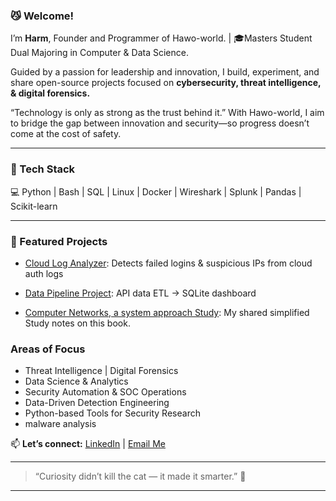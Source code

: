 
### 😼 Welcome!

I’m **Harm**, Founder and Programmer of Hawo-world. | 🎓Masters Student Dual Majoring in Computer & Data Science.

Guided by a passion for leadership and innovation, I build, experiment, and share open-source projects focused on **cybersecurity, threat intelligence, & digital forensics.**

“Technology is only as strong as the trust behind it.” With Hawo-world, I aim to bridge the gap between innovation and security—so progress doesn’t come at the cost of safety.

--- 

### 🧰 Tech Stack
💻 Python | Bash | SQL | Linux | Docker | Wireshark | Splunk | Pandas | Scikit-learn  

---

### 🚀 Featured Projects
-  [Cloud Log Analyzer](https://github.com/Hawo-world/cloud-log-analyzer): Detects failed logins & suspicious IPs from cloud auth logs
  
-  [Data Pipeline Project](https://github.com/Hawo-world/cloud-data-pipeline): API data ETL → SQLite dashboard
  
-  [Computer Networks, a system approach Study](https://github.com/Hawo-world/Networks-A-System-Approach): My shared simplified Study notes on this book.


###  Areas of Focus
- Threat Intelligence | Digital Forensics
- Data Science & Analytics  
- Security Automation & SOC Operations  
- Data-Driven Detection Engineering  
- Python-based Tools for Security Research
- malware analysis  


📫 **Let’s connect:** [LinkedIn](www.linkedin.com/in/haw0) | [Email Me](hawo_world@protonmail.com) 
 

---

> “Curiosity didn’t kill the cat — it made it smarter.” 🐾  

---
